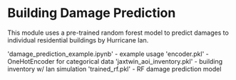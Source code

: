 # Building Damage Prediction

This module uses a pre-trained random forest model to predict damages to
individual residential buildings by Hurricane Ian.

'damage_prediction_example.ipynb' - example usage
'encoder.pkl' - OneHotEncoder for categorical data
'jaxtwin_aoi_inventory.pkl' - building inventory w/ Ian simulation
'trained_rf.pkl' - RF damage prediction model
